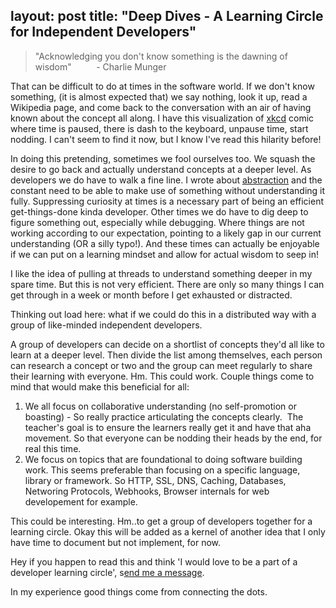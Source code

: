 layout: post
title:  "Deep Dives - A Learning Circle for Independent Developers"
---

> "Acknowledging you don't know something is the dawning of wisdom"          - Charlie Munger

That can be difficult to do at times in the software world. If we don't know something, (it is almost expected that) we say nothing, look it up, read a Wikipedia page, and come back to the conversation with an air of having known about the concept all along. I have this visualization of [xkcd](https://xkcd.com/) comic where time is paused, there is dash to the keyboard, unpause time, start nodding. I can't seem to find it now, but I know I've read this hilarity before!

In doing this pretending, sometimes we fool ourselves too. We squash the desire to go back and actually understand concepts at a deeper level. As developers we do have to walk a fine line. I wrote about [abstraction](https://theleafnode.com/the-pain-of-abstraction-in-software/) and the constant need to be able to make use of something without understanding it fully. Suppressing curiosity at times is a necessary part of being an efficient get-things-done kinda developer. Other times we do have to dig deep to figure something out, especially while debugging. Where things are not working according to our expectation, pointing to a likely gap in our current understanding (OR a silly typo!). And these times can actually be enjoyable if we can put on a learning mindset and allow for actual wisdom to seep in! 

I like the idea of pulling at threads to understand something deeper in my spare time. But this is not very efficient. There are only so many things I can get through in a week or month before I get exhausted or distracted.

Thinking out load here: what if we could do this in a distributed way with a group of like-minded independent developers.

A group of developers can decide on a shortlist of concepts they'd all like to learn at a deeper level. Then divide the list among themselves, each person can research a concept or two and the group can meet regularly to share their learning with everyone. Hm. This could work. Couple things come to mind that would make this beneficial for all:

1.  We all focus on collaborative understanding (no self-promotion or boasting) - So really practice articulating the concepts clearly.  The teacher's goal is to ensure the learners really get it and have that aha movement. So that everyone can be nodding their heads by the end, for real this time.
2.  We focus on topics that are foundational to doing software building work. This seems preferable than focusing on a specific language, library or framework. So HTTP, SSL, DNS, Caching, Databases, Networing Protocols, Webhooks, Browser internals for web developement for example.

This could be interesting. Hm..to get a group of developers together for a learning circle. Okay this will be added as a kernel of another idea that I only have time to document but not implement, for now. 

Hey if you happen to read this and think 'I would love to be a part of a developer learning circle', s[end me a message](https://twitter.com/bhumi1102).

In my experience good things come from connecting the dots.